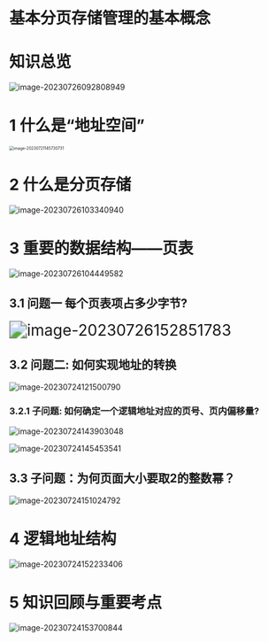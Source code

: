 # 基本分页存储管理的基本概念



# 知识总览

![image-20230726092808949](https://cvp.oss-cn-shanghai.aliyuncs.com/picgo/202307260928149.png)



# 1 什么是“地址空间”

<img src="https://cvp.oss-cn-shanghai.aliyuncs.com/picgo/202307211457892.png" alt="image-20230721145730731" style="zoom:50%;" /> 



# 2 什么是分页存储

![image-20230726103340940](https://cvp.oss-cn-shanghai.aliyuncs.com/picgo/202307261033301.png)



# 3 重要的数据结构——页表

![image-20230726104449582](https://cvp.oss-cn-shanghai.aliyuncs.com/picgo/202307261044819.png)



## 3.1 问题一 每个页表项占多少字节?

<img src="https://cvp.oss-cn-shanghai.aliyuncs.com/picgo/202307261528376.png" alt="image-20230726152851783" style="zoom:200%;" />



## 3.2 问题二: 如何实现地址的转换

![image-20230724121500790](https://cvp.oss-cn-shanghai.aliyuncs.com/picgo/202307241215951.png)



### 3.2.1 子问题: 如何确定一个逻辑地址对应的页号、页内偏移量?

![image-20230724143903048](https://cvp.oss-cn-shanghai.aliyuncs.com/picgo/202307241439278.png)

![image-20230724145453541](https://cvp.oss-cn-shanghai.aliyuncs.com/picgo/202307241454695.png)



## 3.3 子问题：为何页面大小要取2的整数幂？

![image-20230724151024792](https://cvp.oss-cn-shanghai.aliyuncs.com/picgo/202307241510969.png)



# 4 逻辑地址结构

![image-20230724152233406](https://cvp.oss-cn-shanghai.aliyuncs.com/picgo/202307241522573.png)



# 5 知识回顾与重要考点

![image-20230724153700844](https://cvp.oss-cn-shanghai.aliyuncs.com/picgo/202307241537944.png)
